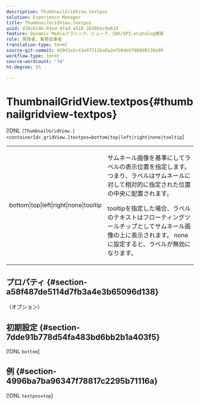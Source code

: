 ```yaml
---
description: ThumbnailGridView.textpos
solution: Experience Manager
title: ThumbnailGridView.textpos
uuid: d38c614b-01ed-4fad-a510-30386ac9a63d
feature: Dynamic Mediaクラシック，ビューア，SDK/API,eCatalog検索
role: 開発者、業務従事者
translation-type: tm+mt
source-git-commit: 469d1a5c43a972116a8a2efb0de5708800130a99
workflow-type: tm+mt
source-wordcount: '74'
ht-degree: 5%

---
```



# ThumbnailGridView.textpos{#thumbnailgridview-textpos}

[!DNL `[ThumbnailGridView.|<containerId>_gridView.]textpos=bottom|top|left|right|none|tooltip`]

<table id="table_1BEBE260769B4A0C9E9F5016D2FA68A0"> 
 <tbody> 
  <tr> 
   <td> <p> <span class="codeph"> bottom|top|left|right|none|tooltip</span> </p> </td> 
   <td> <p> サムネール画像を基準にしてラベルの表示位置を指定します。つまり、ラベルはサムネールに対して相対的に指定された位置の中央に配置されます。 </p> <p><span class="codeph"> tooltip</span>を指定した場合、ラベルのテキストはフローティングツールチップとしてサムネール画像の上に表示されます。 <span class="codeph"> none </span>に設定すると、ラベルが無効になります。 </p> </td> 
  </tr> 
 </tbody> 
</table>

## プロパティ {#section-a58f487de5114d7fb3a4e3b65096d138}

（オプション）

## 初期設定 {#section-7dde91b778d54fa483bd6bb2b1a403f5}

[!DNL `bottom`]

## 例 {#section-4996ba7ba96347f78817c2295b71116a}

[!DNL `textpos=top`]

